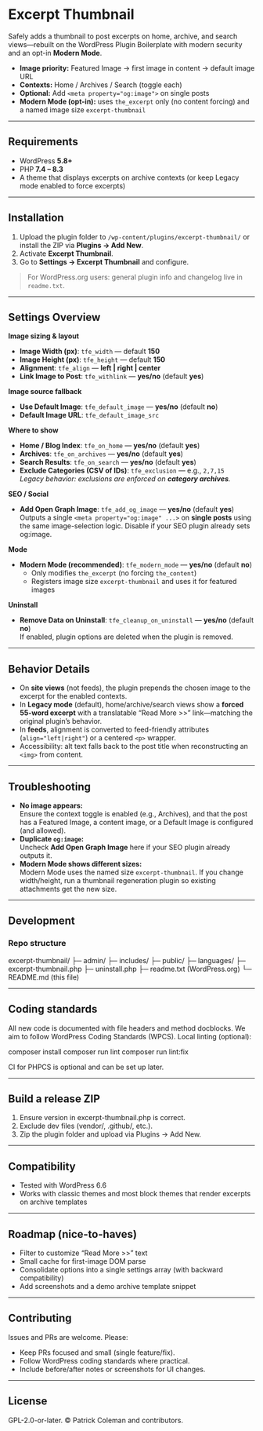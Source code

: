 # Excerpt Thumbnail

Safely adds a thumbnail to post excerpts on home, archive, and search views—rebuilt on the WordPress Plugin Boilerplate with modern security and an opt-in **Modern Mode**.

- **Image priority:** Featured Image → first image in content → default image URL  
- **Contexts:** Home / Archives / Search (toggle each)  
- **Optional:** Add `<meta property="og:image">` on single posts  
- **Modern Mode (opt-in):** uses `the_excerpt` only (no content forcing) and a named image size `excerpt-thumbnail`

---

## Requirements

- WordPress **5.8+**  
- PHP **7.4 – 8.3**  
- A theme that displays excerpts on archive contexts (or keep Legacy mode enabled to force excerpts)

---

## Installation

1. Upload the plugin folder to `/wp-content/plugins/excerpt-thumbnail/` or install the ZIP via **Plugins → Add New**.
2. Activate **Excerpt Thumbnail**.
3. Go to **Settings → Excerpt Thumbnail** and configure.

> For WordPress.org users: general plugin info and changelog live in `readme.txt`.

---

## Settings Overview

**Image sizing & layout**
- **Image Width (px)**: `tfe_width` — default **150**
- **Image Height (px)**: `tfe_height` — default **150**
- **Alignment**: `tfe_align` — **left | right | center**
- **Link Image to Post**: `tfe_withlink` — **yes/no** (default **yes**)

**Image source fallback**
- **Use Default Image**: `tfe_default_image` — **yes/no** (default **no**)
- **Default Image URL**: `tfe_default_image_src`

**Where to show**
- **Home / Blog Index**: `tfe_on_home` — **yes/no** (default **yes**)
- **Archives**: `tfe_on_archives` — **yes/no** (default **yes**)
- **Search Results**: `tfe_on_search` — **yes/no** (default **yes**)
- **Exclude Categories (CSV of IDs)**: `tfe_exclusion` — e.g., `2,7,15`  
  _Legacy behavior: exclusions are enforced on **category archives**._

**SEO / Social**
- **Add Open Graph Image**: `tfe_add_og_image` — **yes/no** (default **yes**)  
  Outputs a single `<meta property="og:image" ...>` on **single posts** using the same image-selection logic. Disable if your SEO plugin already sets og:image.

**Mode**
- **Modern Mode (recommended)**: `tfe_modern_mode` — **yes/no** (default **no**)  
  - Only modifies `the_excerpt` (no forcing `the_content`)  
  - Registers image size `excerpt-thumbnail` and uses it for featured images

**Uninstall**
- **Remove Data on Uninstall**: `tfe_cleanup_on_uninstall` — **yes/no** (default **no**)  
  If enabled, plugin options are deleted when the plugin is removed.

---

## Behavior Details

- On **site views** (not feeds), the plugin prepends the chosen image to the excerpt for the enabled contexts.
- In **Legacy mode** (default), home/archive/search views show a **forced 55-word excerpt** with a translatable “Read More >>” link—matching the original plugin’s behavior.
- In **feeds**, alignment is converted to feed-friendly attributes (`align="left|right"`) or a centered `<p>` wrapper.
- Accessibility: alt text falls back to the post title when reconstructing an `<img>` from content.

---

## Troubleshooting

- **No image appears:**  
  Ensure the context toggle is enabled (e.g., Archives), and that the post has a Featured Image, a content image, or a Default Image is configured (and allowed).
- **Duplicate `og:image`:**  
  Uncheck **Add Open Graph Image** here if your SEO plugin already outputs it.
- **Modern Mode shows different sizes:**  
  Modern Mode uses the named size `excerpt-thumbnail`. If you change width/height, run a thumbnail regeneration plugin so existing attachments get the new size.

---

## Development

### Repo structure
excerpt-thumbnail/
  ├─ admin/
  ├─ includes/
  ├─ public/
  ├─ languages/
  ├─ excerpt-thumbnail.php
  ├─ uninstall.php
  ├─ readme.txt     (WordPress.org)
└─ README.md      (this file)

---

## Coding standards

All new code is documented with file headers and method docblocks. We aim to follow WordPress Coding Standards (WPCS). Local linting (optional):

composer install
composer run lint
composer run lint:fix

CI for PHPCS is optional and can be set up later.

---

## Build a release ZIP

1. Ensure version in excerpt-thumbnail.php is correct.
2. Exclude dev files (vendor/, .github/, etc.).
3. Zip the plugin folder and upload via Plugins → Add New.

---

## Compatibility

- Tested with WordPress 6.6
- Works with classic themes and most block themes that render excerpts on archive templates

---

## Roadmap (nice-to-haves)

- Filter to customize “Read More >>” text
- Small cache for first-image DOM parse
- Consolidate options into a single settings array (with backward compatibility)
- Add screenshots and a demo archive template snippet

---

## Contributing

Issues and PRs are welcome. Please:
- Keep PRs focused and small (single feature/fix).
- Follow WordPress coding standards where practical.
- Include before/after notes or screenshots for UI changes.

---

## License

GPL-2.0-or-later. © Patrick Coleman and contributors.

